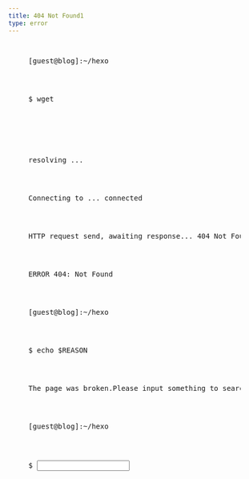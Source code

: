 ```yaml
---
title: 404 Not Found1
type: error
---
```

<div class="terminal">
<figure class="highlight bash">
<figurecaption></figurecaption>
<pre class="terminal-run">
  <p class="code line"><span class="keyword">[guest@blog]:~/hexo </span></p>
  <p class="code line"><span class="keyword">$ </span><span class="built_in">wget </span><span class="string error-url"></span></p>
  <p class="code line"><span class="error-date"></span><span class="error-url"></span></p>
  <p class="code line">resolving <span class="error-host"></span>...</p>
  <p class="code line">Connecting to <span class="error-host"></span>... connected</p>
  <p class="code line">HTTP request send, awaiting response... <span class="built_in">404 Not Found</span></p>
  <p class="code line"><span class="error-date"></span><span class="built_in">ERROR 404: Not Found</span></p>
  <p class="code line"><span class="keyword">[guest@blog]:~/hexo </span></p>
  <p class="code line"><span class="keyword">$ </span><span class="built_in">echo </span><span class="string">$REASON</span></p>
  <p class="code line"><span class="string">The page was broken.Please input something to search another.</span></p>
  <p class="code line"><span class="keyword">[guest@blog]:~/hexo </span></p>
  <p class="code line prompt"><span class="keyword">$ </span><input type="text" class="keyword order"/></p>
</pre>
</figure>
</div>